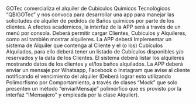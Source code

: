 GOTec comercializa el alquiler de Cubículos Químicos Tecnológicos “QBIGOTec” 
y nos convoca para desarrollar una app para manejar las solicitudes de alquiler 
de pedidos de Baños químicos por parte de los clientes.
A efectos académicos, la interfaz de la APP será a través de un menú por consola. 
Deberá permitir cargar Clientes, Cubículos y Alquileres, como así también mostrar alquileres.
La APP deberá Implementar un sistema de Alquiler que contenga al Cliente y el (o los) 
Cubículos Alquilados, para ello deberá tener un listado de Cubículos disponibles y/o 
reservados y la data de los Clientes.
El sistema deberá listar los alquileres mostrando datos de los clientes y el/los baños alquilados. 
La APP deberá enviar un mensaje por Whatsapp, Facebook o Instagram que avise al cliente notificando
el vencimiento del alquiler (Deberá lograr esto utilizando Polimorfismo por Comportamiento, a través
de clases “Mock” que solo presenten un método “enviarMensaje” polimórfico que es provisto por la
interfaz “IMensajero” y empleada por la clase Alquiler).